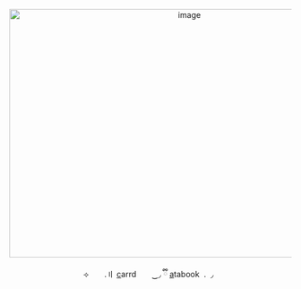 <p align="center">
<img width="627" height="443" alt="image" src="https://media.discordapp.net/attachments/1406201432738365532/1427777239847538708/Untitled83_20251015005223.png?ex=68f018ac&is=68eec72c&hm=f5545347481b6499c521b3417ca8a0d9387f2f8c249ce1954dde6a1ce2664864&=&format=webp&quality=lossless&width=941&height=665" />
<p align="center">
 ⟢ ‎ ‎ ‎ ‎ ‎ ‎ ‎.〢 <a href="https://theoceanhealssouls.carrd.co/" target="_blank">c</a>arrd ‎ ‎ ‎ ‎ ‎ ‎ ‿◞   ྀི
 <a href="https://whatsurnamegirlfriend.atabook.org/" target="_blank">a</a>tabook ‎ .‎ ‎ ◞  ‎  ‎  




































